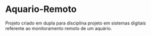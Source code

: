 # Aquario-Remoto
Projeto criado em dupla para disciplina projeto em sistemas digitais referente ao monitoramento remoto de um aquário.
